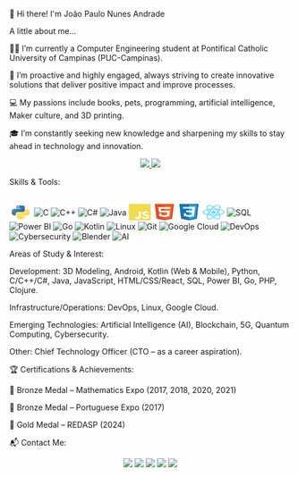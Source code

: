 👋 Hi there! I'm João Paulo Nunes Andrade

A little about me...

👨‍💻 I’m currently a Computer Engineering student at Pontifical Catholic University of Campinas (PUC-Campinas).

🚀 I’m proactive and highly engaged, always striving to create innovative solutions that deliver positive impact and improve processes.

💻 My passions include books, pets, programming, artificial intelligence, Maker culture, and 3D printing.

🎓 I’m constantly seeking new knowledge and sharpening my skills to stay ahead in technology and innovation.

<div align="center"> <a href="https://github.com/joaopaulonu"> <img height="180em" src="https://github-readme-stats.vercel.app/api?username=joaopaulonu&show_icons=true&theme=dracula&include_all_commits=true&count_private=true"/> <img height="180em" src="https://github-readme-stats.vercel.app/api/top-langs/?username=joaopaulonu&layout=compact&langs_count=16&theme=dracula"/> </a> </div>


Skills & Tools:

<div style="display: inline_block"><br> <img align="center" alt="Python" height="30" width="40" src="https://raw.githubusercontent.com/devicons/devicon/master/icons/python/python-original.svg"> <img align="center" alt="C" height="30" width="40" src="https://cdn.jsdelivr.net/gh/devicons/devicon/icons/c/c-original.svg"> <img align="center" alt="C++" height="30" width="40" src="https://cdn.jsdelivr.net/gh/devicons/devicon/icons/cplusplus/cplusplus-original.svg"> <img align="center" alt="C#" height="30" width="40" src="https://cdn.jsdelivr.net/gh/devicons/devicon/icons/csharp/csharp-original.svg"> <img align="center" alt="Java" height="30" width="40" src="https://cdn.jsdelivr.net/gh/devicons/devicon/icons/java/java-original.svg"> <img align="center" alt="JavaScript" height="30" width="40" src="https://raw.githubusercontent.com/devicons/devicon/master/icons/javascript/javascript-plain.svg"> <img align="center" alt="HTML5" height="30" width="40" src="https://raw.githubusercontent.com/devicons/devicon/master/icons/html5/html5-original.svg"> <img align="center" alt="CSS3" height="30" width="40" src="https://raw.githubusercontent.com/devicons/devicon/master/icons/css3/css3-original.svg"> <img align="center" alt="React" height="30" width="40" src="https://raw.githubusercontent.com/devicons/devicon/master/icons/react/react-original.svg"> <img align="center" alt="SQL" height="30" width="40" src="https://cdn.jsdelivr.net/gh/devicons/devicon/icons/postgresql/postgresql-original.svg"> <img align="center" alt="Power BI" height="30" width="40" src="https://img.shields.io/badge/Power_BI-F2C811?style=for-the-badge&logo=power-bi&logoColor=white"> <img align="center" alt="Go" height="30" width="40" src="https://cdn.jsdelivr.net/gh/devicons/devicon/icons/go/go-original.svg"> <img align="center" alt="Kotlin" height="30" width="40" src="https://cdn.jsdelivr.net/gh/devicons/devicon/icons/kotlin/kotlin-original.svg"> <img align="center" alt="Linux" height="30" width="40" src="https://cdn.jsdelivr.net/gh/devicons/devicon/icons/linux/linux-original.svg"> <img align="center" alt="Git" height="30" width="40" src="https://cdn.jsdelivr.net/gh/devicons/devicon/icons/git/git-original.svg"> <img align="center" alt="Google Cloud" height="30" width="40" src="https://cdn.jsdelivr.net/gh/devicons/devicon/icons/googlecloud/googlecloud-original.svg"> <img align="center" alt="DevOps" height="30" width="40" src="https://cdn.jsdelivr.net/gh/devicons/devicon/icons/docker/docker-plain.svg"> <img align="center" alt="Cybersecurity" height="30" width="40" src="https://img.shields.io/badge/Cybersecurity-000000?style=for-the-badge&logo=cybersecurity&logoColor=white"> <img align="center" alt="Blender" height="30" width="40" src="https://cdn.jsdelivr.net/gh/devicons/devicon/icons/blender/blender-original.svg"> <img align="center" alt="AI" height="30" width="40" src="https://img.shields.io/badge/Artificial_Intelligence-FF4500?style=for-the-badge&logo=openai&logoColor=white"> </div>


Areas of Study & Interest:

Development: 3D Modeling, Android, Kotlin (Web & Mobile), Python, C/C++/C#, Java, JavaScript, HTML/CSS/React, SQL, Power BI, Go, PHP, Clojure.

Infrastructure/Operations: DevOps, Linux, Google Cloud.

Emerging Technologies: Artificial Intelligence (AI), Blockchain, 5G, Quantum Computing, Cybersecurity.

Other: Chief Technology Officer (CTO – as a career aspiration).

🏆 Certifications & Achievements:

🥉 Bronze Medal – Mathematics Expo (2017, 2018, 2020, 2021)

🥉 Bronze Medal – Portuguese Expo (2017)

🥇 Gold Medal – REDASP (2024)

📬 Contact Me:

<div align="center"> <a href="https://www.linkedin.com/in/nunes-andrade" target="_blank"><img src="https://img.shields.io/badge/-LinkedIn-%230077B5?style=for-the-badge&logo=linkedin&logoColor=white"></a> <a href="https://instagram.com/jp_nunes.andrade" target="_blank"><img src="https://img.shields.io/badge/-Instagram-%23E4405F?style=for-the-badge&logo=instagram&logoColor=white"></a> <a href="mailto:jpnunesandrade26@gmail.com"><img src="https://img.shields.io/badge/-Gmail-%23333?style=for-the-badge&logo=gmail&logoColor=white"></a> <a href="https://api.whatsapp.com/send?phone=5519995837955" target="_blank"><img src="https://img.shields.io/badge/WhatsApp-25D366?style=for-the-badge&logo=whatsapp&logoColor=white"></a> <a href="https://www.alura.com.br/indica-dev/jpnunesandrade26" target="_blank"><img src="https://img.shields.io/badge/Alura-0077B5?style=for-the-badge&logo=alura&logoColor=white"></a> </div>
